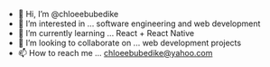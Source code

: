 - 👋 Hi, I’m @chloeebubedike
- 👀 I’m interested in ... software engineering and web development
- 🌱 I’m currently learning ... React + React Native
- 💞️ I’m looking to collaborate on ... web development projects
- 📫 How to reach me ... chloeebubedike@yahoo.com

<!---
chloeebubedike/chloeebubedike is a ✨ special ✨ repository because its `README.md` (this file) appears on your GitHub profile.
You can click the Preview link to take a look at your changes.
--->

